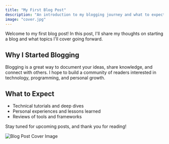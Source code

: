 ```yaml
---
title: "My First Blog Post"
description: "An introduction to my blogging journey and what to expect."
image: "cover.jpg"
---
```


Welcome to my first blog post! In this post, I'll share my thoughts on starting a blog and what topics I'll cover going forward.

## Why I Started Blogging

Blogging is a great way to document your ideas, share knowledge, and connect with others. I hope to build a community of readers interested in technology, programming, and personal growth.

## What to Expect

- Technical tutorials and deep dives  
- Personal experiences and lessons learned  
- Reviews of tools and frameworks  

Stay tuned for upcoming posts, and thank you for reading!

![Blog Post Cover Image](first-post/cover.jpg)